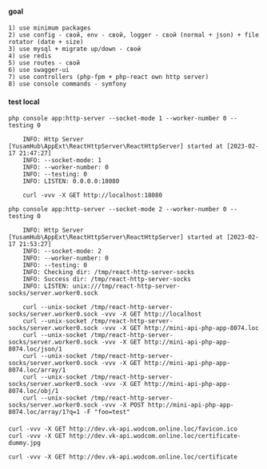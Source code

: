 #### goal
    
    1) use minimum packages
    2) use config - свой, env - свой, logger - свой (normal + json) + file rotator (date + size)
    3) use mysql + migrate up/down - свой
    4) use redis
    5) use routes - свой
    6) use swagger-ui
    7) use controllers (php-fpm + php-react own http server)
    8) use console commands - symfony
    

#### test local

    php console app:http-server --socket-mode 1 --worker-number 0 --testing 0

        INFO: Http Server [YusamHub\AppExt\ReactHttpServer\ReactHttpServer] started at [2023-02-17 21:47:27]
        INFO: --socket-mode: 1
        INFO: --worker-number: 0
        INFO: --testing: 0
        INFO: LISTEN: 0.0.0.0:18080
    
        curl -vvv -X GET http://localhost:18080

    php console app:http-server --socket-mode 2 --worker-number 0 --testing 0

        INFO: Http Server [YusamHub\AppExt\ReactHttpServer\ReactHttpServer] started at [2023-02-17 21:53:27]
        INFO: --socket-mode: 2
        INFO: --worker-number: 0
        INFO: --testing: 0
        INFO: Checking dir: /tmp/react-http-server-socks
        INFO: Success dir: /tmp/react-http-server-socks
        INFO: LISTEN: unix:///tmp/react-http-server-socks/server.worker0.sock

        curl --unix-socket /tmp/react-http-server-socks/server.worker0.sock -vvv -X GET http://localhost
        curl --unix-socket /tmp/react-http-server-socks/server.worker0.sock -vvv -X GET http://mini-api-php-app-8074.loc
        curl --unix-socket /tmp/react-http-server-socks/server.worker0.sock -vvv -X GET http://mini-api-php-app-8074.loc/json/1
        curl --unix-socket /tmp/react-http-server-socks/server.worker0.sock -vvv -X GET http://mini-api-php-app-8074.loc/array/1
        curl --unix-socket /tmp/react-http-server-socks/server.worker0.sock -vvv -X GET http://mini-api-php-app-8074.loc/obj/1
        curl --unix-socket /tmp/react-http-server-socks/server.worker0.sock -vvv -X POST http://mini-api-php-app-8074.loc/array/1?q=1 -F "foo=test"

####
    curl -vvv -X GET http://dev.vk-api.wodcom.online.loc/favicon.ico
    curl -vvv -X GET http://dev.vk-api.wodcom.online.loc/certificate-dummy.jpg

    curl -vvv -X GET http://dev.vk-api.wodcom.online.loc/certificate

